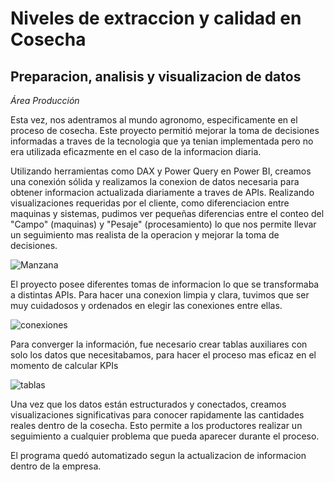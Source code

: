# Niveles de extraccion y calidad en Cosecha

## Preparacion, analisis y visualizacion de datos

<em>Área Producción</em>

Esta vez, nos adentramos al mundo agronomo, especificamente en el proceso de cosecha. Este proyecto permitió mejorar la toma de decisiones informadas a traves de la tecnologia que ya tenian implementada pero no era utilizada eficazmente en el caso de la informacion diaria.

Utilizando herramientas como DAX y Power Query en Power BI, creamos una conexión sólida y realizamos la conexion de datos necesaria para obtener informacion actualizada diariamente a traves de APIs. Realizando visualizaciones requeridas por el cliente, como diferenciacion entre maquinas y sistemas, pudimos ver pequeñas diferencias entre el conteo del "Campo" (maquinas) y "Pesaje" (procesamiento) lo que nos permite llevar un seguimiento mas realista de la operacion y mejorar la toma de decisiones.

![Manzana](https://github.com/javierahartog/Portafolio/assets/134547879/6d14f60a-4033-4444-a879-d587323b9fb8)

El proyecto posee diferentes tomas de informacion lo que se transformaba a distintas APIs. Para hacer una conexion limpia y clara, tuvimos que ser muy cuidadosos y ordenados en elegir las conexiones entre ellas. 

![conexiones](https://github.com/javierahartog/Portafolio/assets/134547879/038e1ba0-c65b-4f43-99cc-6b99efdf6745)

Para converger la información, fue necesario crear tablas auxiliares con solo los datos que necesitabamos, para hacer el proceso mas eficaz en el momento de calcular KPIs

![tablas](https://github.com/javierahartog/Portafolio/assets/134547879/73312e99-4b40-4c3e-b162-645975caabdc)


Una vez que los datos están estructurados y conectados, creamos visualizaciones significativas para conocer rapidamente las cantidades reales dentro de la cosecha. Esto permite a los productores realizar un seguimiento a cualquier problema que pueda aparecer durante el proceso.

El programa quedó automatizado segun la actualizacion de informacion dentro de la empresa.
